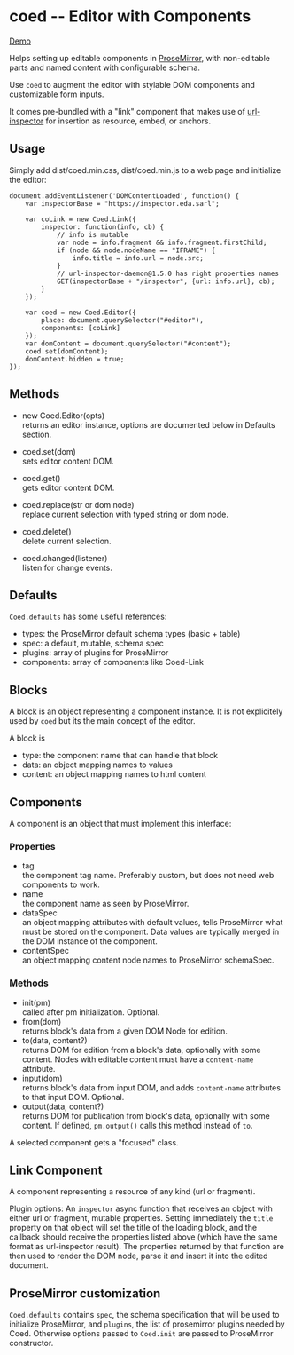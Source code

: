 coed -- Editor with Components
==============================

[Demo](https://kapouer.github.io/coed/demo/index.html)

Helps setting up editable components in [ProseMirror](https://prosemirror.net),
with non-editable parts and named content with configurable schema.

Use `coed` to augment the editor with stylable DOM components and customizable
form inputs.

It comes pre-bundled with a "link" component that makes use of
[url-inspector](https://github.com/kapouer/url-inspector) for
insertion as resource, embed, or anchors.


Usage
-----

Simply add dist/coed.min.css, dist/coed.min.js to a web page and initialize the editor:

```
document.addEventListener('DOMContentLoaded', function() {
	var inspectorBase = "https://inspector.eda.sarl";

	var coLink = new Coed.Link({
		inspector: function(info, cb) {
			// info is mutable
			var node = info.fragment && info.fragment.firstChild;
			if (node && node.nodeName == "IFRAME") {
				info.title = info.url = node.src;
			}
			// url-inspector-daemon@1.5.0 has right properties names
			GET(inspectorBase + "/inspector", {url: info.url}, cb);
		}
	});

	var coed = new Coed.Editor({
		place: document.querySelector("#editor"),
		components: [coLink]
	});
	var domContent = document.querySelector("#content");
	coed.set(domContent);
	domContent.hidden = true;
});
```


Methods
-------

- new Coed.Editor(opts)  
  returns an editor instance,
  options are documented below in Defaults section.
- coed.set(dom)  
  sets editor content DOM.
- coed.get()  
  gets editor content DOM.

- coed.replace(str or dom node)  
  replace current selection with typed string or dom node.
- coed.delete()  
  delete current selection.

- coed.changed(listener)  
  listen for change events.


Defaults
--------

`Coed.defaults` has some useful references:

- types: the ProseMirror default schema types (basic + table)
- spec: a default, mutable, schema spec
- plugins: array of plugins for ProseMirror
- components: array of components like Coed-Link


Blocks
------

A block is an object representing a component instance. It is not explicitely
used by `coed` but its the main concept of the editor.

A block is
- type: the component name that can handle that block
- data: an object mapping names to values
- content: an object mapping names to html content


Components
----------

A component is an object that must implement this interface:

### Properties

- tag  
  the component tag name.
  Preferably custom, but does not need web components to work.
- name  
  the component name as seen by ProseMirror.
- dataSpec  
  an object mapping attributes with default values,
  tells ProseMirror what must be stored on the component.
  Data values are typically merged in the DOM instance of the component.
- contentSpec  
  an object mapping content node names to ProseMirror schemaSpec.

### Methods

- init(pm)  
  called after pm initialization. Optional.
- from(dom)  
  returns block's data from a given DOM Node for edition.
- to(data, content?)  
  returns DOM for edition from a block's data, optionally with some content.
  Nodes with editable content must have a `content-name` attribute.
- input(dom)  
  returns block's data from input DOM, and adds `content-name` attributes to that
  input DOM. Optional.
- output(data, content?)  
  returns DOM for publication from block's data, optionally with some content.
  If defined, `pm.output()` calls this method instead of `to`.


A selected component gets a "focused" class.


Link Component
--------------

A component representing a resource of any kind (url or fragment).

Plugin options:
An `inspector` async function that receives an object with either url or fragment,
mutable properties.
Setting immediately the `title` property on that object will set the title of the
loading block, and the callback should receive the properties listed above
(which have the same format as url-inspector result).
The properties returned by that function are then used to render the DOM node,
parse it and insert it into the edited document.


ProseMirror customization
-------------------------

`Coed.defaults` contains `spec`, the schema specification that will be used to
initialize ProseMirror, and `plugins`, the list of prosemirror plugins needed
by Coed. Otherwise options passed to `Coed.init` are passed to ProseMirror
constructor.

